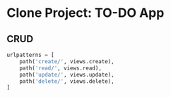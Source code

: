# Clone Project: TO-DO App

## CRUD

```python
urlpatterns = [
    path('create/', views.create),
    path('read/', views.read),
    path('update/', views.update),
    path('delete/', views.delete),
]
```
